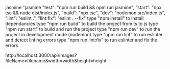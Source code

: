jasmine "jasmine
    "test": "npm run build && npm run jasmine",
    "start": "npx tsc && node dist/index.js",
    "build": "npx tsc",
    "dev": "nodemon src/index.ts",
    "lint": "eslint .",
    "lint:fix": "eslint . --fix"
type "npm install" to install dependancies
type "npm run build" to build the project from ts to js
type "npm run start" to build and run the project
type "npm run dev" to run the project in development mode (nodemon)
type "npm run lint" to run eslinter and detect linting errors
type "npm run lint:fix" to run eslinter and fix the errors

 http://localhost:3000/api/images?fileName=filename&width=width&height=height